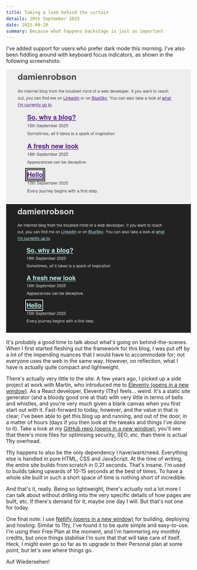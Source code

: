 ```yaml
---
title: Taking a look behind the curtain
details: 20th September 2025
date: 2025-09-20
summary: Because what happens backstage is just as important
---
```


I've added support for users who prefer dark mode this morning. I've also
been fiddling around with keyboard focus indicators, as shown in the
following screenshots:

<div class="inline-image-wrapper">
    <img src="/images/20-09-205-light-with-focus.png" alt="My blog in light
    mode. The new focus indicator is visible around one of the article links.
    In light mode, it appears as a 3 solid stacked lines of black, white and 
    black colour, 3 pixels thick.">
    <img src="/images/20-09-205-dark-with-focus.png" alt="My blog in dark
    mode. The new focus indicator is visible around one of the article links.
    In dark mode, it appears as a solid white line, 3 pixels thick.">
</div>

It's probably a good time to talk about what's going on behind-the-scenes. When
I first started fleshing out the framework for this blog, I was put off by a
lot of the impending nuances that I would have to accommodate for; not everyone
uses the web in the same way. However, on reflection, what I have is actually
quite compact and lightweight.

There's actually very little to the site. A few years ago, I picked up a side
project at work with Martin, who introduced me to
<a href="https://www.11ty.dev/" target="_blank" rel="noreferrer">Eleventy (opens in a new window)</a>. As a React
developer, Eleventy (11ty) feels... weird. It's a static site generator
(and a bloody good one at that) with very little in terms of bells and whistles,
and you're very much given a blank canvas when you first start out with it.
Fast-forward to today, however, and the value in that is clear; I've been able
to get this blog up and running, and out of the door, in a matter of hours
(days if you then look at the tweaks and things I've done to it). Take a look
at my <a href="https://github.com/damienrobson/blog" target="_blank" rel="noreferrer">GitHub
repo (opens in a new window)</a>; you'll see that there's more files for optimising security, SEO,
etc. than there is actual 11ty overhead.

11ty happens to also be the only dependency I have/want/need. Everything else
is handled in pure HTML, CSS and JavaScript. At the time of writing, the entire
site builds from scratch in 0.21 seconds. That's insane. I'm used to builds
taking upwards of 10-15 seconds at the best of times. To have a whole site built
in such a short space of time is nothing short of incredible.

And that's it, really. Being so lightweight, there's actually not a lot more I can
talk about without drilling into the very specific details of how pages are built,
etc. If there's demand for it, maybe one day I will. But that's not one for today.

One final note: I use <a href="https://www.netlify.com/" target="_blank" rel="noreferrer">Netlify (opens in a new window)</a>
for building, deploying and hosting. Similar to 11ty, I've found it to be
quite simple and easy-to-use. I'm using their Free Plan at the moment, and I'm
hammering my monthly credits, but once things stabilise I'm sure that that will
take care of itself. Heck, I might even go so far as to upgrade to their
Personal plan at some point, but let's see where things go.

Auf Wiedersehen!
